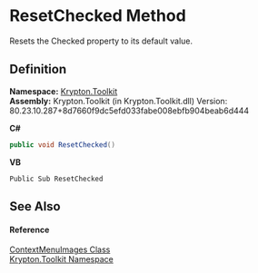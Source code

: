 # ResetChecked Method


Resets the Checked property to its default value.



## Definition
**Namespace:** <a href="79d2eac2-21f4-54ff-7552-b20c33c30600.md">Krypton.Toolkit</a>  
**Assembly:** Krypton.Toolkit (in Krypton.Toolkit.dll) Version: 80.23.10.287+8d7660f9dc5efd033fabe008ebfb904beab6d444

**C#**
``` C#
public void ResetChecked()
```
**VB**
``` VB
Public Sub ResetChecked
```



## See Also


#### Reference
<a href="e2ab5372-e9f0-ed9b-e503-75ccfc6fd40c.md">ContextMenuImages Class</a>  
<a href="79d2eac2-21f4-54ff-7552-b20c33c30600.md">Krypton.Toolkit Namespace</a>  
